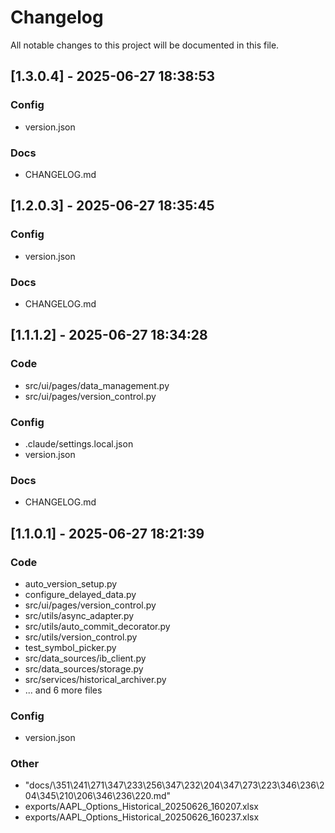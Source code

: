 # Changelog

All notable changes to this project will be documented in this file.




## [1.3.0.4] - 2025-06-27 18:38:53

### Config
- version.json

### Docs
- CHANGELOG.md


## [1.2.0.3] - 2025-06-27 18:35:45

### Config
- version.json

### Docs
- CHANGELOG.md


## [1.1.1.2] - 2025-06-27 18:34:28

### Code
- src/ui/pages/data_management.py
- src/ui/pages/version_control.py

### Config
- .claude/settings.local.json
- version.json

### Docs
- CHANGELOG.md


## [1.1.0.1] - 2025-06-27 18:21:39

### Code
- auto_version_setup.py
- configure_delayed_data.py
- src/ui/pages/version_control.py
- src/utils/async_adapter.py
- src/utils/auto_commit_decorator.py
- src/utils/version_control.py
- test_symbol_picker.py
- src/data_sources/ib_client.py
- src/data_sources/storage.py
- src/services/historical_archiver.py
- ... and 6 more files

### Config
- version.json

### Other
- "docs/\351\241\271\347\233\256\347\232\204\347\273\223\346\236\204\345\210\206\346\236\220.md"
- exports/AAPL_Options_Historical_20250626_160207.xlsx
- exports/AAPL_Options_Historical_20250626_160237.xlsx


